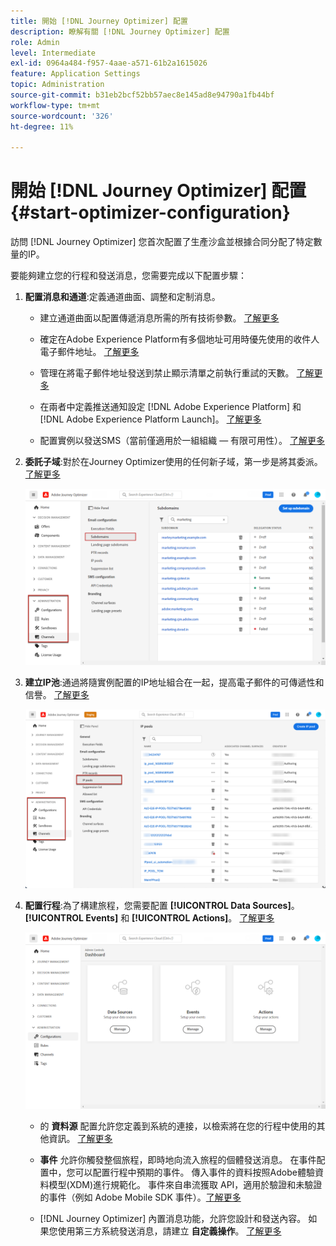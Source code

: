 ```yaml
---
title: 開始 [!DNL Journey Optimizer] 配置
description: 瞭解有關 [!DNL Journey Optimizer] 配置
role: Admin
level: Intermediate
exl-id: 0964a484-f957-4aae-a571-61b2a1615026
feature: Application Settings
topic: Administration
source-git-commit: b31eb2bcf52bb57aec8e145ad8e94790a1fb44bf
workflow-type: tm+mt
source-wordcount: '326'
ht-degree: 11%

---
```



# 開始 [!DNL Journey Optimizer] 配置 {#start-optimizer-configuration}

訪問 [!DNL Journey Optimizer] 您首次配置了生產沙盒並根據合同分配了特定數量的IP。

要能夠建立您的行程和發送消息，您需要完成以下配置步驟：

1. **配置消息和通道**:定義通道曲面、調整和定制消息。

   * 建立通道曲面以配置傳遞消息所需的所有技術參數。 [了解更多](channel-surfaces.md)

   * 確定在Adobe Experience Platform有多個地址可用時優先使用的收件人電子郵件地址。 [了解更多](primary-email-addresses.md)

   * 管理在將電子郵件地址發送到禁止顯示清單之前執行重試的天數。 [了解更多](manage-suppression-list.md)

   * 在兩者中定義推送通知設定 [!DNL Adobe Experience Platform] 和 [!DNL Adobe Experience Platform Launch]。 [了解更多](../configuration/push-gs.md)

   <!--* Understand the push notification flow. [Learn more](../configuration/push-gs.md)-->

   * 配置實例以發送SMS（當前僅適用於一組組織 — 有限可用性）。 [了解更多](sms-configuration.md)


1. **委託子域**:對於在Journey Optimizer使用的任何新子域，第一步是將其委派。 [了解更多](about-subdomain-delegation.md)

   ![](assets/subdomain.png)

1. **建立IP池**:通過將隨實例配置的IP地址組合在一起，提高電子郵件的可傳遞性和信譽。 [了解更多](ip-pools.md)

   ![](assets/ip-pool.png)

1. **配置行程**:為了構建旅程，您需要配置 **[!UICONTROL Data Sources]**。 **[!UICONTROL Events]** 和 **[!UICONTROL Actions]**。 [了解更多](about-data-sources-events-actions.md)

   ![](assets/admin-menu.png)

   * 的 **資料源** 配置允許您定義到系統的連接，以檢索將在您的行程中使用的其他資訊。 [了解更多](../datasource/about-data-sources.md)

   * **事件** 允許你觸發整個旅程，即時地向流入旅程的個體發送消息。 在事件配置中，您可以配置行程中預期的事件。 傳入事件的資料按照Adobe體驗資料模型(XDM)進行規範化。 事件來自串流獲取 API，適用於驗證和未驗證的事件（例如 Adobe Mobile SDK 事件）。[了解更多](../event/about-events.md)

   * [!DNL Journey Optimizer] 內置消息功能，允許您設計和發送內容。 如果您使用第三方系統發送消息，請建立 **自定義操作**。 [了解更多](../action/action.md)